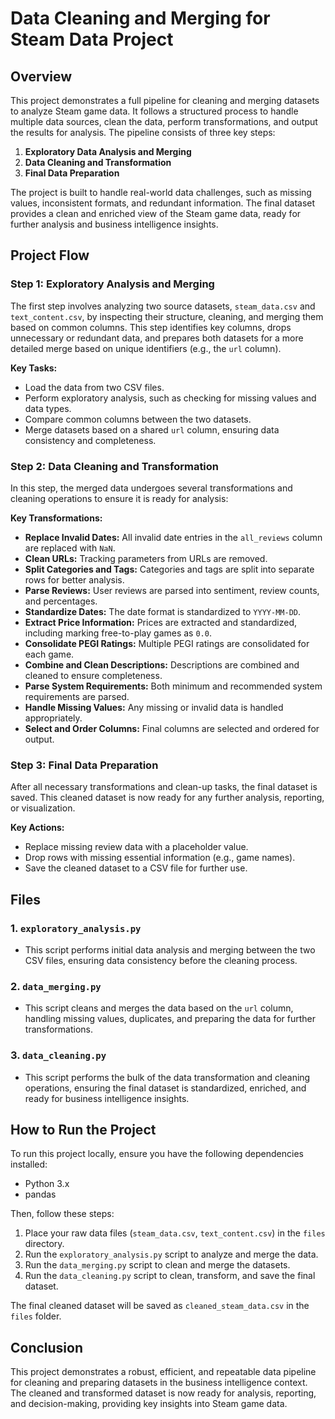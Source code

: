 # Data Cleaning and Merging for Steam Data Project

## Overview

This project demonstrates a full pipeline for cleaning and merging datasets to analyze Steam game data. It follows a structured process to handle multiple data sources, clean the data, perform transformations, and output the results for analysis. The pipeline consists of three key steps:

1. **Exploratory Data Analysis and Merging**
2. **Data Cleaning and Transformation**
3. **Final Data Preparation**

The project is built to handle real-world data challenges, such as missing values, inconsistent formats, and redundant information. The final dataset provides a clean and enriched view of the Steam game data, ready for further analysis and business intelligence insights.

## Project Flow

### Step 1: **Exploratory Analysis and Merging**

The first step involves analyzing two source datasets, `steam_data.csv` and `text_content.csv`, by inspecting their structure, cleaning, and merging them based on common columns. This step identifies key columns, drops unnecessary or redundant data, and prepares both datasets for a more detailed merge based on unique identifiers (e.g., the `url` column).

**Key Tasks:**
- Load the data from two CSV files.
- Perform exploratory analysis, such as checking for missing values and data types.
- Compare common columns between the two datasets.
- Merge datasets based on a shared `url` column, ensuring data consistency and completeness.

### Step 2: **Data Cleaning and Transformation**

In this step, the merged data undergoes several transformations and cleaning operations to ensure it is ready for analysis:

**Key Transformations:**
- **Replace Invalid Dates:** All invalid date entries in the `all_reviews` column are replaced with `NaN`.
- **Clean URLs:** Tracking parameters from URLs are removed.
- **Split Categories and Tags:** Categories and tags are split into separate rows for better analysis.
- **Parse Reviews:** User reviews are parsed into sentiment, review counts, and percentages.
- **Standardize Dates:** The date format is standardized to `YYYY-MM-DD`.
- **Extract Price Information:** Prices are extracted and standardized, including marking free-to-play games as `0.0`.
- **Consolidate PEGI Ratings:** Multiple PEGI ratings are consolidated for each game.
- **Combine and Clean Descriptions:** Descriptions are combined and cleaned to ensure completeness.
- **Parse System Requirements:** Both minimum and recommended system requirements are parsed.
- **Handle Missing Values:** Any missing or invalid data is handled appropriately.
- **Select and Order Columns:** Final columns are selected and ordered for output.

### Step 3: **Final Data Preparation**

After all necessary transformations and clean-up tasks, the final dataset is saved. This cleaned dataset is now ready for any further analysis, reporting, or visualization.

**Key Actions:**
- Replace missing review data with a placeholder value.
- Drop rows with missing essential information (e.g., game names).
- Save the cleaned dataset to a CSV file for further use.

## Files

### 1. `exploratory_analysis.py`
- This script performs initial data analysis and merging between the two CSV files, ensuring data consistency before the cleaning process.

### 2. `data_merging.py`
- This script cleans and merges the data based on the `url` column, handling missing values, duplicates, and preparing the data for further transformations.

### 3. `data_cleaning.py`
- This script performs the bulk of the data transformation and cleaning operations, ensuring the final dataset is standardized, enriched, and ready for business intelligence insights.

## How to Run the Project

To run this project locally, ensure you have the following dependencies installed:
- Python 3.x
- pandas

Then, follow these steps:

1. Place your raw data files (`steam_data.csv`, `text_content.csv`) in the `files` directory.
2. Run the `exploratory_analysis.py` script to analyze and merge the data.
3. Run the `data_merging.py` script to clean and merge the datasets.
4. Run the `data_cleaning.py` script to clean, transform, and save the final dataset.

The final cleaned dataset will be saved as `cleaned_steam_data.csv` in the `files` folder.

## Conclusion

This project demonstrates a robust, efficient, and repeatable data pipeline for cleaning and preparing datasets in the business intelligence context. The cleaned and transformed dataset is now ready for analysis, reporting, and decision-making, providing key insights into Steam game data.
